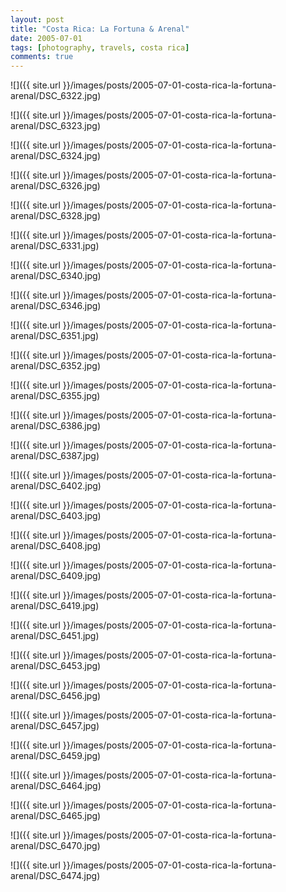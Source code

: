 ```yaml
---
layout: post
title: "Costa Rica: La Fortuna & Arenal"
date: 2005-07-01
tags: [photography, travels, costa rica]
comments: true
---
```

![]({{ site.url }}/images/posts/2005-07-01-costa-rica-la-fortuna-arenal/DSC_6322.jpg)

![]({{ site.url }}/images/posts/2005-07-01-costa-rica-la-fortuna-arenal/DSC_6323.jpg)

![]({{ site.url }}/images/posts/2005-07-01-costa-rica-la-fortuna-arenal/DSC_6324.jpg)

![]({{ site.url }}/images/posts/2005-07-01-costa-rica-la-fortuna-arenal/DSC_6326.jpg)

![]({{ site.url }}/images/posts/2005-07-01-costa-rica-la-fortuna-arenal/DSC_6328.jpg)

![]({{ site.url }}/images/posts/2005-07-01-costa-rica-la-fortuna-arenal/DSC_6331.jpg)

![]({{ site.url }}/images/posts/2005-07-01-costa-rica-la-fortuna-arenal/DSC_6340.jpg)

![]({{ site.url }}/images/posts/2005-07-01-costa-rica-la-fortuna-arenal/DSC_6346.jpg)

![]({{ site.url }}/images/posts/2005-07-01-costa-rica-la-fortuna-arenal/DSC_6351.jpg)

![]({{ site.url }}/images/posts/2005-07-01-costa-rica-la-fortuna-arenal/DSC_6352.jpg)

![]({{ site.url }}/images/posts/2005-07-01-costa-rica-la-fortuna-arenal/DSC_6355.jpg)

![]({{ site.url }}/images/posts/2005-07-01-costa-rica-la-fortuna-arenal/DSC_6386.jpg)

![]({{ site.url }}/images/posts/2005-07-01-costa-rica-la-fortuna-arenal/DSC_6387.jpg)

![]({{ site.url }}/images/posts/2005-07-01-costa-rica-la-fortuna-arenal/DSC_6402.jpg)

![]({{ site.url }}/images/posts/2005-07-01-costa-rica-la-fortuna-arenal/DSC_6403.jpg)

![]({{ site.url }}/images/posts/2005-07-01-costa-rica-la-fortuna-arenal/DSC_6408.jpg)

![]({{ site.url }}/images/posts/2005-07-01-costa-rica-la-fortuna-arenal/DSC_6409.jpg)

![]({{ site.url }}/images/posts/2005-07-01-costa-rica-la-fortuna-arenal/DSC_6419.jpg)

![]({{ site.url }}/images/posts/2005-07-01-costa-rica-la-fortuna-arenal/DSC_6451.jpg)

![]({{ site.url }}/images/posts/2005-07-01-costa-rica-la-fortuna-arenal/DSC_6453.jpg)

![]({{ site.url }}/images/posts/2005-07-01-costa-rica-la-fortuna-arenal/DSC_6456.jpg)

![]({{ site.url }}/images/posts/2005-07-01-costa-rica-la-fortuna-arenal/DSC_6457.jpg)

![]({{ site.url }}/images/posts/2005-07-01-costa-rica-la-fortuna-arenal/DSC_6459.jpg)

![]({{ site.url }}/images/posts/2005-07-01-costa-rica-la-fortuna-arenal/DSC_6464.jpg)

![]({{ site.url }}/images/posts/2005-07-01-costa-rica-la-fortuna-arenal/DSC_6465.jpg)

![]({{ site.url }}/images/posts/2005-07-01-costa-rica-la-fortuna-arenal/DSC_6470.jpg)

![]({{ site.url }}/images/posts/2005-07-01-costa-rica-la-fortuna-arenal/DSC_6474.jpg)


